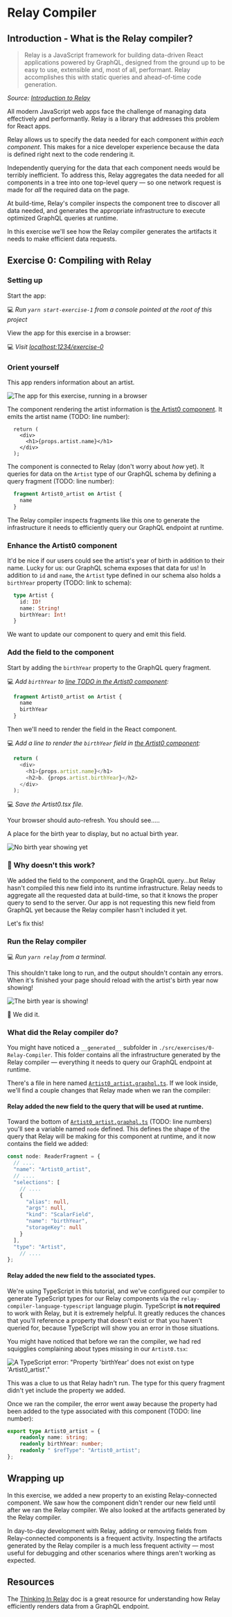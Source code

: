 # Relay Compiler

## Introduction - What is the Relay compiler?

> Relay is a JavaScript framework for building data-driven React applications powered by GraphQL, designed from the ground up to be easy to use, extensible and, most of all, performant. Relay accomplishes this with static queries and ahead-of-time code generation.

_Source: [Introduction to Relay](https://relay.dev/docs/en/introduction-to-relay)_

All modern JavaScript web apps face the challenge of managing data effectively and performantly. Relay is a library that addresses this problem for React apps. 

Relay allows us to specify the data needed for each component _within each component_. This makes for a nice developer experience because the data is defined right next to the code rendering it. 

Independently querying for the data that each component needs would be terribly inefficient. To address this, Relay aggregates the data needed for all components in a tree into one top-level query — so one network request is made for _all_ the required data on the page. 

At build-time, Relay's compiler inspects the component tree to discover all data needed, and generates the appropriate infrastructure to execute optimized GraphQL queries at runtime.

In this exercise we'll see how the Relay compiler generates the artifacts it needs to make efficient data requests.

## Exercise 0: Compiling with Relay

### Setting up

Start the app:

💻 _Run `yarn start-exercise-1` from a console pointed at the root of this project_

View the app for this exercise in a browser:

💻 _Visit [localhost:1234/exercise-0](http://localhost:1234/exercise-0)_

### Orient yourself

This app renders information about an artist. 

![The app for this exercise, running in a browser](./exercise0.png)

The component rendering the artist information is [the Artist0 component](./Artist0.tsx). It emits the artist name (TODO: line number): 

```tsx
  return (
    <div>
      <h1>{props.artist.name}</h1>
    </div>
  );
```

The component is connected to Relay (don't worry about _how_ yet). It queries for data on the `Artist` type of our GraphQL schema by defining a query fragment (TODO: line number): 

```graphql
  fragment Artist0_artist on Artist {
    name
  }
```

The Relay compiler inspects fragments like this one to generate the infrastructure it needs to efficiently query our GraphQL endpoint at runtime. 


### Enhance the Artist0 component

It'd be nice if our users could see the artist's year of birth in addition to their name. Lucky for us: our GraphQL schema exposes that data for us! In addition to `id` and `name`, the `Artist` type defined in our schema also holds a `birthYear` property (TODO: link to schema):

```graphql
  type Artist {
    id: ID!
    name: String!
    birthYear: Int!
  }
```

We want to update our component to query and emit this field.

### Add the field to the component

Start by adding the `birthYear` property to the GraphQL query fragment.

💻 _Add `birthYear` to [line TODO in the Artist0 component](./Artist0.tsx):_

```graphql
  fragment Artist0_artist on Artist {
    name
    birthYear
  }
```

Then we'll need to render the field in the React component.

💻 _Add a line to render the `birthYear` field in [the Artist0 component](./Artist0.tsx):_

```typescript
  return (
    <div>
      <h1>{props.artist.name}</h1>
      <h2>b. {props.artist.birthYear}</h2>
    </div>
  );
```

💻 _Save the Artist0.tsx file._

Your browser should auto-refresh. You should see.....

A place for the birth year to display, but no actual birth year. 

![No birth year showing yet](no-birth-year.png)

### 🤔 Why doesn't this work? 

We added the field to the component, and the GraphQL query...but Relay hasn't compiled this new field into its runtime infrastructure. Relay needs to aggregate all the requested data at build-time, so that it knows the proper query to send to the server. Our app is not requesting this new field from GraphQL yet because the Relay compiler hasn't included it yet. 

Let's fix this!

### Run the Relay compiler

💻 _Run `yarn relay` from a terminal._

This shouldn't take long to run, and the output shouldn't contain any errors. When it's finished your page should reload with the artist's birth year now showing!

![The birth year is showing!](./with-birth-year.png)

🎉 We did it.

### What did the Relay compiler do?

You might have noticed a `__generated__` subfolder in `./src/exercises/0-Relay-Compiler`. This folder contains all the infrastructure generated by the Relay compiler — everything it needs to query our GraphQL endpoint at runtime. 

There's a file in here named [`Artist0_artist.graphql.ts`](__generated__/Artist0_artist.graphql.ts). If we look inside, we'll find a couple changes that Relay made when we ran the compiler:

#### Relay added the new field to the query that will be used at runtime.

Toward the bottom of [`Artist0_artist.graphql.ts`](__generated__/Artist0_artist.graphql.ts) (TODO: line numbers) you'll see a variable named `node` defined. This defines the shape of the query that Relay will be making for this component at runtime, and it now contains the field we added: 

```typescript
const node: ReaderFragment = {
  // ....
  "name": "Artist0_artist",
  // ....
  "selections": [
    // ....
    {
      "alias": null,
      "args": null,
      "kind": "ScalarField",
      "name": "birthYear",
      "storageKey": null
    }
  ],
  "type": "Artist",
    // ....
};
```

#### Relay added the new field to the associated types.

We're using TypeScript in this tutorial, and we've configured our compiler to generate TypeScript types for our Relay components via the `relay-compiler-language-typescript` language plugin. TypeScript **is not required** to work with Relay, but it is extremely helpful. It greatly reduces the chances that you'll reference a property that doesn't exist or that you haven't queried for, because TypeScript will show you an error in those situations.

You might have noticed that before we ran the compiler, we had red squigglies complaining about types missing in our `Artist0.tsx`:

![A TypeScript error: "Property 'birthYear' does not exist on type 'Artist0_artist'."](typescript-error.png)

This was a clue to us that Relay hadn't run. The type for this query fragment didn't yet include the property we added.

Once we ran the compiler, the error went away because the property had been added to the type associated with this component (TODO: line number):

```typescript
export type Artist0_artist = {
    readonly name: string;
    readonly birthYear: number;
    readonly " $refType": "Artist0_artist";
};
```

## Wrapping up

In this exercise, we added a new property to an existing Relay-connected component. We saw how the component didn't render our new field until after we ran the Relay compiler. We also looked at the artifacts generated by the Relay compiler.

In day-to-day development with Relay, adding or removing fields from Relay-connected components is a frequent activity. Inspecting the artifacts generated by the Relay compiler is a much less frequent activity — most useful for debugging and other scenarios where things aren't working as expected. 

## Resources

The [Thinking In Relay](https://relay.dev/docs/en/thinking-in-relay) doc is a great resource for understanding how Relay efficiently renders data from a GraphQL endpoint.
